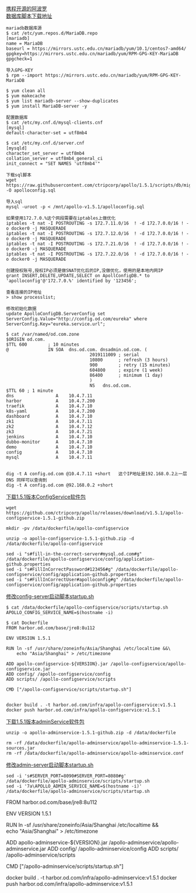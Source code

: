 [携程开源的阿波罗](https://github.com/ctripcorp/apollo)  
[数据库脚本下载地址](https://raw.githubusercontent.com/ctripcorp/apollo/1.5.1/scripts/db/migration/configdb/V1.0.0__initialization.sql)

```
mariadb数据库源
$ cat /etc/yum.repos.d/MariaDB.repo
[mariadb]
name = MariaDB
baseurl = https://mirrors.ustc.edu.cn/mariadb/yum/10.1/centos7-amd64/
gpgkey=https://mirrors.ustc.edu.cn/mariadb/yum/RPM-GPG-KEY-MariaDB
gpgcheck=1

导入GPG-KEY
$ rpm --import https://mirrors.ustc.edu.cn/mariadb/yum/RPM-GPG-KEY-MariaDB

$ yum clean all
$ yum makecache
$ yum list mariadb-server --show-duplicates
$ yum install MariaDB-server -y

配置数据库
$ cat /etc/my.cnf.d/mysql-clients.cnf
[mysql]
default-character-set = utf8mb4

$ cat /etc/my.cnf.d/server.cnf
[mysqld]
character_set_server = utf8mb4
collation_server = utf8mb4_general_ci
init_connect = "SET NAMES 'utf8mb4'"
```

```
下载sql脚本
wget https://raw.githubusercontent.com/ctripcorp/apollo/1.5.1/scripts/db/migration/configdb/V1.0.0__initialization.sql -O apolloconfig.sql

导入sql
mysql -uroot -p < /mnt/apollo-v1.5.1/apolloconfig.sql

如果使用172.7.0.%这个网段需要在iptables上做优化
iptables -t nat -I POSTROUTING -s 172.7.11.0/16  ! -d 172.7.0.0/16 ! -o docker0 -j MASQUERADE
iptables -t nat -I POSTROUTING -s 172.7.12.0/16  ! -d 172.7.0.0/16 ! -o docker0 -j MASQUERADE
iptables -t nat -I POSTROUTING -s 172.7.21.0/16  ! -d 172.7.0.0/16 ! -o docker0 -j MASQUERADE
iptables -t nat -I POSTROUTING -s 172.7.22.0/16  ! -d 172.7.0.0/16 ! -o docker0 -j MASQUERADE

创建授权账号,授权IP必须是做SNAT优化后的IP,没做优化，使用的是本地内网IP
grant INSERT,DELETE,UPDATE,SELECT on ApollConfigDB.* to 'apolloconfig'@'172.7.0.%' identified by '123456';

查看连接的IP地址
> show processlist;

修改初始化数据
update ApolloConfigDB.ServerConfig set ServerConfig.Value="http://config.od.com/eureka" where ServerConfig.Key="eureka.service.url";
```

```
$ cat /var/named/od.com.zone 
$ORIGIN od.com.
$TTL 600        ; 10 minutes
@               IN SOA  dns.od.com. dnsadmin.od.com. (
                                2019111009 ; serial
                                10800      ; refresh (3 hours)
                                900        ; retry (15 minutes)
                                604800     ; expire (1 week)
                                86400      ; minimum (1 day)
                                )
                                NS   dns.od.com.
$TTL 60 ; 1 minute
dns                A    10.4.7.11
harbor             A    10.4.7.200
traefik            A    10.4.7.10
k8s-yaml           A    10.4.7.200
dashboard          A    10.4.7.10
zk1                A    10.4.7.11
zk2                A    10.4.7.12
zk3                A    10.4.7.21
jenkins            A    10.4.7.10
dubbo-monitor      A    10.4.7.10
demo               A    10.4.7.10
config             A    10.4.7.10
mysql              A    10.4.7.11


dig -t A config.od.com @10.4.7.11 +short   这个IP地址是192.168.0.2上一层DNS 同样可以查询到
dig -t A config.od.com @92.168.0.2 +short
```

[下载1.5.1版本ConfigService软件包](https://github.com/ctripcorp/apollo/releases/download/v1.5.1/apollo-configservice-1.5.1-github.zip)  
```
wget https://github.com/ctripcorp/apollo/releases/download/v1.5.1/apollo-configservice-1.5.1-github.zip

mkdir -pv /data/dockerfile/apollo-configservice

unzip -o apollo-configservice-1.5.1-github.zip -d /data/dockerfile/apollo-configservice

sed -i "s#fill-in-the-correct-server#mysql.od.com#g" /data/dockerfile/apollo-configservice/config/application-github.properties 
sed -i "s#FillInCorrectPassword#123456#g" /data/dockerfile/apollo-configservice/config/application-github.properties 
sed -i "s#FillInCorrectUser#apolloconfig#g" /data/dockerfile/apollo-configservice/config/application-github.properties 
```

[修改config-server启动脚本startup.sh](https://github.com/ctripcorp/apollo/blob/1.5.1/scripts/apollo-on-kubernetes/apollo-config-server/scripts/startup-kubernetes.sh)  
```
$ cat /data/dockerfile/apollo-configservice/scripts/startup.sh
APOLLO_CONFIG_SERVICE_NAME=$(hostname -i)
```

```
$ cat Dockerfile
FROM harbor.od.com/base/jre8:8u112

ENV VERSION 1.5.1

RUN ln -sf /usr/share/zoneinfo/Asia/Shanghai /etc/localtime &&\
    echo "Asia/Shanghai" > /etc/timezone

ADD apollo-configservice-${VERSION}.jar /apollo-configservice/apollo-configservice.jar
ADD config/ /apollo-configservice/config
ADD scripts/ /apollo-configservice/scripts

CMD ["/apollo-configservice/scripts/startup.sh"]


docker build . -t harbor.od.com/infra/apollo-configservice:v1.5.1
docker push harbor.od.com/infra/apollo-configservice:v1.5.1
```


[下载1.5.1版本adminService软件包](https://github.com/ctripcorp/apollo/releases/download/v1.5.1/apollo-adminservice-1.5.1-github.zip)  
```
unzip -o apollo-adminservice-1.5.1-github.zip -d /data/dockerfile

rm -rf /data/dockerfile/apollo-adminservice/apollo-adminservice-1.5.1-sources.jar
rm -rf /data/dockerfile/apollo-adminservice/apollo-adminservice.conf
```

[修改admin-server启动脚本startup.sh](https://github.com/ctripcorp/apollo/blob/1.5.1/scripts/apollo-on-kubernetes/apollo-admin-server/scripts/startup-kubernetes.sh) 
```
sed -i 's#SERVER_PORT=8090#SERVER_PORT=8080#g' /data/dockerfile/apollo-adminservice/scripts/startup.sh
sed -i '7a\APOLLO_ADMIN_SERVICE_NAME=$(hostname -i)' /data/dockerfile/apollo-adminservice/scripts/startup.sh
```
FROM harbor.od.com/base/jre8:8u112

ENV VERSION 1.5.1

RUN ln -sf /usr/share/zoneinfo/Asia/Shanghai /etc/localtime &&\
    echo "Asia/Shanghai" > /etc/timezone

ADD apollo-adminservice-${VERSION}.jar /apollo-adminservice/apollo-adminservice.jar
ADD config/ /apollo-adminservice/config
ADD scripts/ /apollo-adminservice/scripts

CMD ["/apollo-adminservice/scripts/startup.sh"]


docker build . -t harbor.od.com/infra/apollo-adminservice:v1.5.1
docker push harbor.od.com/infra/apollo-adminservice:v1.5.1
```
